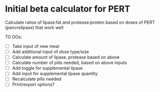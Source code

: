  # Initial beta calculator for PERT
 
 Calculate ratios of lipase:fat and protease:protein based on doses of PERT (pancrelipase) that work well
 
 TO DOs:
 - [ ] Take input of new meal
 - [ ] Add additional input of dose type/size
 - [ ] Calculate amount of lipase, protease based on above
 - [ ] Calculate number of pills needed, based on above inputs
 - [ ] Add toggle for supplemental lipase
 - [ ] Add input for supplemental lipase quantity
 - [ ] Recalculate pills needed 
 - [ ] Print/export options?
